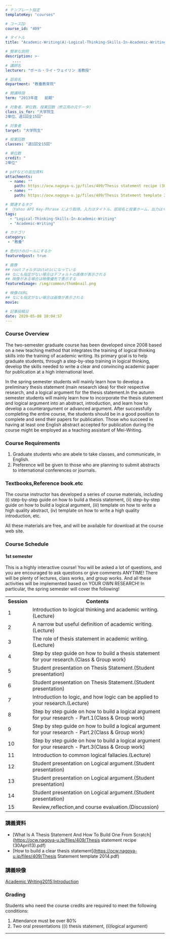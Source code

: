 ```yaml
---
# テンプレート指定
templateKey: "courses"

# コースID
course_id: "409"

# タイトル
title: "Academic-Writing(A)-Logical-Thinking-Skills-In-Academic-Writing-2013"

# 簡単な説明
description: >-
   ....
# 講師名
lecturer: "ポール・ライ・ウェイリン 准教授"

# 部局名
department: "教養教育院"

# 開講時限
term: "2013年度	前期"

# 対象者、単位数、授業回数（修正用の元データ）
class_is_for: "大学院生
2単位、週1回全15回"

# 対象者
target: "大学院生"

# 授業回数
classes: "週1回全15回"

# 単位数
credit: "
2単位"

# pdfなどの追加資料
attachments:
  - name: "" 
    path: https://ocw.nagoya-u.jp/files/409/Thesis statement recipe (30April13).pdf
  - name: "" 
    path: https://ocw.nagoya-u.jp/files/409/Thesis Statement template 2014.pdf

# 関連するタグ
# （Yahoo API Key-Phrase により取得。入力はタイトル、部局名と授業ホーム、出力はキーフレーズ（tags））
tags:
  - "Logical-Thinking-Skills-In-Academic-Writing"
  - "Academic-Writing"

# カテゴリ
category:
 - "教養"

# 色付けのロールにするか
featuredpost: true

# 画像
## rootフォルダはstaticになっている
## なにも指定がない場合はデフォルトの画像が表示される
## 映像がある場合は映像優先で表示する
featuredimage: /img/common/thumbnail.png

# 映像のURL
## なにも指定がない場合は画像が表示される
movie: 

# 記事投稿日
date: 2020-05-08 10:04:57
---
```


### Course Overview

The two-semester graduate course has been developed since 2008 based on a new teaching method that integrates the training of logical thinking skills into the training of academic writing. Its primary goal is to help graduate students, through a step-by-step training in logical thinking, develop the skills needed to write a clear and convincing academic paper for publication at a high international level.

In the spring semester students will mainly learn how to develop a preliminary thesis statement (main research idea) for their respective research, and a logical argument for the thesis statement.In the autumn semester students will mainly learn how to incorporate the thesis statement and logical argument into an abstract, introduction, and learn how to develop a counterargument or advanced argument. After successfully completing the entire course, the students should be in a good position to complete and send their papers for publication. Those who succeed in having at least one English abstract accepted for publication during the course might be employed as a teaching assistant of Mei-Writing.








### Course Requirements

1. Graduate students who are abele to take classes, and communicate, in English.
2. Preference will be given to those who are planning to submit abstracts to international conferences or journals.

### Textbooks,Reference book.etc

The course instructor has developed a series of course materials, including (i) step-by-step guide on how to build a thesis statement, (ii) step-by-step guide on how to build a logical argument, (iii) template on how to write a high quality abstract, (iv) template on how to write a high quality introduction, etc.

All these materials are free, and will be available for download at the course web site.


<h3>Course Schedule</h3>
<h4>1st semester</h4>
<p>
This is a highly interactive course! You will be asked a lot of questions, and you are encouraged to ask questions or give comments ANYTIME! There will be plenty of lectures, class works, and group works. And all these activities will be implemented based on YOUR OWN RESEARCH! In particular, the spring semester will cover the following!
</p>

<table class="basic" width="485">
<tr>
<th width="20" class="center">Session</th>
<th width="465" class="center">Contents</th>
</tr>

<tr>
<td width="20" class="center">1</td>
<td width="465">Introduction to logical thinking and academic writing.<span class="i">(Lecture)</span class="i"></td>
</tr>

<tr>
<td width="20" class="center">2</td>
<td width="465">A narrow but useful definition of academic writing.<span class="i">(Lecture)</span class="i"></td>
</tr>

<tr>
<td width="20" class="center">3</td>
<td width="465">The role of thesis statement in academic writing.<span class="i">(Lecture)</span class="i"></td>
</tr>

<tr>
<td width="20" class="center">4</td>
<td width="465">Step by step guide on how to build a thesis statement for your research.<span class="i">(Class & Group work)</span class="i"></td>
</tr>

<tr>
<td width="20" class="center">5</td>
<td width="465">Student presentation on Thesis Statement.<span class="i">(Student presentation)</span class="i"></td>
</tr>

<tr>
<td width="20" class="center">6</td>
<td width="465">Student presentation on Thesis Statement.<span class="i">(Student presentation)</span class="i"></td>
</tr>

<tr>
<td width="20" class="center">7</td>
<td width="465">Introduction to logic, and how logic can be applied to your research.<span class="i">(Lecture)</span class="i"></td>
</tr>

<tr>
<td width="20" class="center">8</td>
<td width="465">Step by step guide on how to build a logical argument for your research - Part.1<span class="i">(Class & Group work)</span class="i"></td>
</tr>

<tr>
<td width="20" class="center">9</td>
<td width="465">Step by step guide on how to build a logical argument for your research - Part.2<span class="i">(Class & Group work)</span class="i"></td>
</tr>

<tr>
<td width="20" class="center">10</td>
<td width="465">Step by step guide on how to build a logical argument for your research - Part.3<span class="i">(Class & Group work)</span class="i"></td>
</tr>

<tr>
<td width="20" class="center">11</td>
<td width="465">Introduction to common logical fallacies.<span class="i">(Lecture)</span class="i"></td>
</tr>

<tr>
<td width="20" class="center">12</td>
<td width="465">Student presentation on Logical argument.<span class="i">(Student presentation)</span class="i"></td>
</tr>

<tr>
<td width="20" class="center">13</td>
<td width="465">Student presentation on Logical argument.<span class="i">(Student presentation)</span class="i"></td>
</tr>

<tr>
<td width="20" class="center">14</td>
<td width="465">Student presentation on Logical argument.<span class="i">(Student presentation)</span class="i"></td>
</tr>

<tr>
<td width="20" class="center">15</td>
<td width="465">Review,reflection,and course evaluation.<span class="i">(Discussion)</span class="i"></td>
</tr>

</table>




### 講義資料

* [What Is A Thesis Statement And How To Build One From Scratch](https://ocw.nagoya-u.jp/files/409/Thesis statement recipe (30April13).pdf) 
* [How to build a clear thesis statement](https://ocw.nagoya-u.jp/files/409/Thesis Statement template 2014.pdf) 

### 講義映像

<a href="https://nuvideo.media.nagoya-u.ac.jp/embed/4f48418da449dfbbc561ecf755d688fc3b4a7144" target="blank">Academic Writing2015:Introduction</a>





### Grading

Students who need the course credits are required to meet the following conditions:

1. Attendance must be over 80%
2. Two oral presentations ((i) thesis statement, (ii)logical argument)



-----
